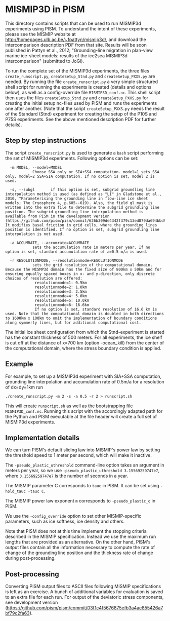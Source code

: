 MISMIP3D in PISM
==============

This directory contains scripts that can be used to run MISMIP3d experiments using PISM. To understand the intent of these experiments, please see the MISMIP website at http://homepages.ulb.ac.be/~fpattyn/mismip3d/, and download the intercomparison description PDF from that site. Results will be soon published in 
Pattyn et al., 2012; "Grounding-line migration in plan-view marine ice-sheet models: results of the ice2sea MISMIP3d intercomparison" (submitted to JoGl).

To run the complete set of the MISMIP3d experiments, the three files `create_runscript.py`, `createSetup_Stnd.py` and `createSetup_PXXS.py` are needed. By running the file `create_runscript.py` a very simple structured shell script for running the experiments is created (details and options below), as well as a config-override file `MISMIP3D_conf.nc`. This shell script then uses the files `createSetup_Stnd.py` and `createSetup_PXXS.py` for creating the initial setup nc-files used by PISM and runs the experiments one after another. (Note that the script `createSetup_PXXS.py` needs the result of the Standard (Stnd) experiment for creating the setup of the P10S and P75S experiments. See the above mentioned description PDF for further details).


Step by step instructions
-------------------------

The script `create_runscript.py` is used to generate a `bash` script performing the set of MISMIP3d experiments. Following options can be set:

      -m MODEL, --model=MODEL
			    Choose SSA only or SIA+SSA computation. model=1 sets SSA only, model=2 SSA+SIA computation. If no option is set, model 2 is used.

      -s, --subgl  	    if this option is set, subgrid groundling line interpolation method is used (as defined as "LI" in Gladstone et al., 2010, "Parameterising the grounding line in flow-line ice sheet models; The Cryosphere 4, p.605--619). Also, the field gl_mask is written into the extra file to determine the subgrid groundling line position. The subgrid groundling line interpolation method is available from PISM in the development version (https://github.com/pism/pism/commit/626b309de4342f379c13ed879da694bbd96bada3). It modifies basal friction in grid cells, where the grounding lines position is identified. If no option is set, subgrid groundling line interpolation is not used.

      -a ACCUMRATE, --accumrate=ACCUMRATE  
			    sets the accumulation rate in meters per year. If no option is set, standard accumulation rate of a=0.5 m/a is used.

      -r RESOLUTIONMODE, --resolutionmode=RESOLUTIONMODE
			    sets the grid resolution of the computational domain. Because the MISMP3d domain has the fixed size of 800km x 50km and for ensuring equally spaced boxes in x- and y-direction, only discrete choices of resolution are offered:
			     resolutionmode=1: 0.5km
			     resolutionmode=2: 1.0km
			     resolutionmode=3: 2.5km
			     resolutionmode=4: 5.0km
			     resolutionmode=5: 10.0km
			     resolutionmode=6: 16.6km
			     If no option is set, standard resolution of 16.6 km is used. Note that the computational domain is doubled in both directions to 1600km x 100km to omit the implementation of boundary conditions along symmerty lines, but for additional computational cost.

The initial ice sheet configuration from which the Stnd-experiment is started has the constant thickness of 500 meters. For all experiments, the ice shelf is cut off at the distance of x=700 km (option -ocean_kill) from the center of the computational domain, where the stress boundary condition is applied. 
 


Example
-------

For example, to set up a MISMIP3d experiment with SIA+SSA computation, grounding line interpolation and accumulation rate of 0.5m/a for a resolution of dx=dy=1km run

    ./create_runscript.py -m 2 -s -a 0.5 -r 2 > runscript.sh

This will create `runscript.sh` as well as the bootstrapping file
`MISMIP3D_conf.nc`. Running this script with the accordingly adapted path for the Python and PISM executable at the file header will create a full set of MISMIP3d experiments.


Implementation details
----------------------

We can turn PISM's default sliding law into MISMIP's power law by setting the
threshold speed to 1 meter per second, which will make it inactive.

The `-pseudo_plastic_uthreshold` command-line option takes an argument in meters per year, so we use `-pseudo_plastic_uthreshold 3.15569259747e7`, where `3.15569259747e7` is the number of seconds in a year.

The MISMIP parameter C corresponds to `tauc` in PISM. It can be set using `-hold_tauc -tauc C`.

The MISMIP power law exponent `m` corresponds to `-pseudo_plastic_q` in PISM.

We use the `-config_override` option to set other MISMIP-specific parameters, such as ice softness, ice density and others.

Note that PISM does not at this time implement the stopping criteria described in the MISMIP specification.  Instead we use the maximum run lengths that are provided as an alternative. On the other hand, PISM's output files contain all the information necessary to compute the rate of change of the grounding line position and the thickness rate of change during post-processing.


Post-processing
---------------

Converting PISM output files to ASCII files following MISMIP
specifications is left as an exercise. A bunch of additional variables for evaluation is saved to an extra file for each run. For output of the deviatoric stress components, see development version (https://github.com/pism/pism/commit/03f1c4f5676875efb3a4ae855426a7bf79c2fa63).
